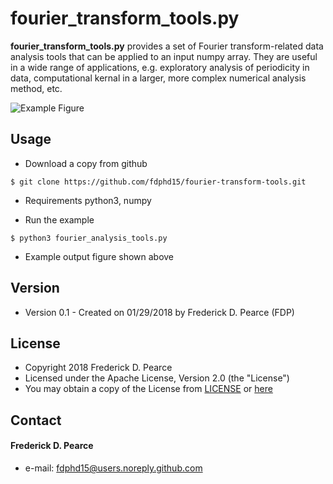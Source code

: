 fourier_transform_tools.py
======
**fourier_transform_tools.py** provides a set of Fourier transform-related data
analysis tools that can be applied to an input numpy array.  They are useful in
a wide range of applications, e.g. exploratory analysis of periodicity in data, 
computational kernal in a larger, more complex numerical analysis method, etc.  

![Example Figure](https://github.com/fdphd15/fourier-transform-tools/blob/master/test_fft.png)

## Usage
* Download a copy from github

```
$ git clone https://github.com/fdphd15/fourier-transform-tools.git
```

* Requirements
python3, numpy

* Run the example

```
$ python3 fourier_analysis_tools.py 
```
* Example output figure shown above

## Version 
* Version 0.1 - Created on 01/29/2018 by Frederick D. Pearce (FDP)

## License 
* Copyright 2018 Frederick D. Pearce
* Licensed under the Apache License, Version 2.0 (the "License")
* You may obtain a copy of the License from
[LICENSE](https://github.com/fdphd15/fourier-transform-tools/blob/master/LICENSE.md) or
[here](http://www.apache.org/licenses/LICENSE-2.0)
 
## Contact
#### Frederick D. Pearce
* e-mail: fdphd15@users.noreply.github.com

